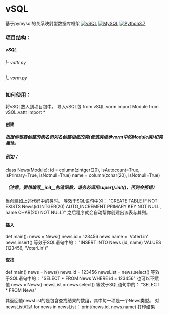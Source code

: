 # vSQL
基于pymysql的关系映射型数据库框架
[![vSQL](https://github.com/VoterLin/vSQL)](https://github.com/VoterLin/vSQL/)
[![MySQL](https://www.mysql.com)](https://pypi.python.org/pypi/pubnub/)
[![Python3.7](https://www.python.org)](https://www.python.org)

### 项目结构：

##### vSQL
###### |- vattr.py
###### |_ vorm.py
    

### 如何使用：
  将vSQL放入到项目包中。
  导入vSQL包
from vSQL.vorm import Module
from vSQL.vattr import *
#### 创建
#####  根据你想要创建的表名和列名创建相应的类(使该类继承vorm中的Module类)和类属性。
#####  例如：
class News(Module):
    id = column(zintger(20), isAutocount=True, isPrimary=True, isNotnull=True)
    name = column(zchar(20), isNotnull=True)
##### （注意，要想编写__init__构造函数，请务必调用super().__init__()，否则会报错）
当创建如上述代码中的类时。
等效于SQL语句中的：
"CREATE TABLE IF NOT EXISTS News(id INTGER(20) AUTO_INCREMENT PRIMARY KEY NOT NULL, name CHAR(20) NOT NULL)"
之后程序就会自动帮你创建出该表与其列。

#### 插入
def main():
    news = News()
    news.id = 123456
    news.name = 'VoterLin'
    news.insert()
等效于SQL语句中的：
"INSERT INTO News (id, name) VALUES (123456, 'VoterLin')"

#### 查找
def main()
    news = News()
    news.id = 123456
    newsList = news.select()
等效于SQL语句中的：
"SELECT * FROM News WHERE id = 123456"
也可以不赋值
    news = News()
    newsList = news.select()
等效于SQL语句中的：
"SELECT * FROM News"

其返回值newsList的是包含查找结果的数组，其中每一项是一个News类型。
对newsList可以
    for news in newsList：
        print(news.id, news.name)
打印结果
